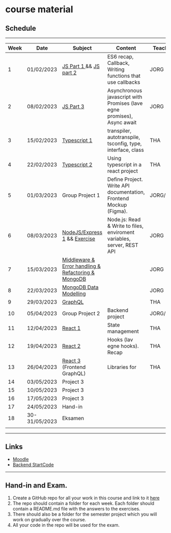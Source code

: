 # course material

## Schedule

***

| Week | Date           | Subject                                                                          | Content                                                                 | Teacher |
| --- |----------------|----------------------------------------------------------------------------------|-------------------------------------------------------------------------| --- |
| 1 | 01/02/2023     | [JS Part 1 ](week1_js/RECAP_CALLBACKS.md) && [JS part 2 ](week1_js/RECAP_ES6.md) | ES6 recap, Callback, Writing functions that use callbacks               | JORG |
| 2 | 08/02/2023     | [JS Part 3](week2_js/PROMISES.md)                                                | Asynchronous javascript with Promises (lave egne promises), Async await | JORG |
| 3 | 15/02/2023     | [Typescript 1](week3_ts/README.md)                                               | transpiler, autotranspile, tsconfig, type, interface, class             | THA |
| 4 | 22/02/2023     | [Typescript 2](week4_ts2/README.md)                                              | Using typescript in a react project                                     | THA |
| 5 | 01/03/2023     | Group Project 1                                                                  | Define Project. Write API documentation, Frontend Mockup (Figma).       | JORG/THA |
| 6 | 08/03/2023 | [NodeJS/Express 1](week6_node/README.md) && [Exercise](week6_node/EXERCISE.md)   | Node.js: Read & Write to files, enviroment variables, server, REST API  | JORG |
| 7 | 15/03/2023     | [Middleware & Error handling & Refactoring & MongoDB ](week7_express/README.md)  |                                                                         | JORG |
| 8 | 22/03/2023     | [MongoDB Data Modelling](week8_data_modelling/README.md)                                                       |                                          | JORG |
| 9 | 29/03/2023     | [GraphQL](week9_graphql/README.md)                                               |                                                                         | THA |
| 10 | 05/04/2023     | Group Project 2                                                                  | Backend project                                                         | JORG/THA |
| 11 | 12/04/2023     | [React 1](week11_state_management/README.md)                                     | State management                                                        | THA |
| 12 | 19/04/2023     | [React 2](week12_react_hooks/README.md)                                          | Hooks (lav egne hooks). Recap                                           | THA  |
| 13 | 26/04/2023     | [React 3](week13_graphql2/README.md) (Frontend GraphQL)                          | Libraries for                                                           | THA |
| 14 | 03/05/2023     | Project 3                                                                        |                                                                         |  |
| 15 | 10/05/2023     | Project 3                                                                        |                                                                         |  |
| 16 | 17/05/2023     | Project 3                                                                        |                                                                         |  |
| 17 | 24/05/2023     | Hand-in                                                                          |                                                                         |  |
| 18 | 30-31/05/2023     | Eksamen                                                                          |                                                                         | |
|  |                |                                                                                  |                                                                         |  |


***

## Links

- [Moodle](https://cphbusiness.mrooms.net/course/view.php?id=11091)
- [Backend StartCode](https://github.com/FullStackTypeScriptCourse/fullstack_backend_startcode)


***

## Hand-in and Exam.
1. Create a GitHub repo for all your work in this course and link to it [here](https://docs.google.com/spreadsheets/d/1IKFYbYwqUlZ0sUaFcLaxl154NgoaRl0g57yY6k3ipo0/edit?usp=sharing)
2. The repo should contain a folder for each week. Each folder should contain a README.md file with the answers to the exercises.
3. There should also be a folder for the semester project which you will work on gradually over the course.
4. All your code in the repo will be used for the exam.
